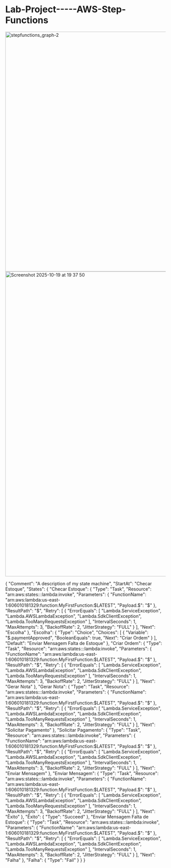 # Lab-Project-----AWS-Step-Functions

<img width="607" height="752" alt="stepfunctions_graph-2" src="https://github.com/user-attachments/assets/033b6411-4475-4200-afba-20bfb9efbce3" />

<img width="1470" height="956" alt="Screenshot 2025-10-19 at 19 37 50" src="https://github.com/user-attachments/assets/a6fbd8f5-54fe-4f1f-a7dd-272ce2fd8872" />


{
  "Comment": "A description of my state machine",
  "StartAt": "Checar Estoque",
  "States": {
    "Checar Estoque": {
      "Type": "Task",
      "Resource": "arn:aws:states:::lambda:invoke",
      "Parameters": {
        "FunctionName": "arn:aws:lambda:us-east-1:606010181329:function:MyFirstFunction:$LATEST",
        "Payload.$": "$"
      },
      "ResultPath": "$",
      "Retry": [
        {
          "ErrorEquals": [
            "Lambda.ServiceException",
            "Lambda.AWSLambdaException",
            "Lambda.SdkClientException",
            "Lambda.TooManyRequestsException"
          ],
          "IntervalSeconds": 1,
          "MaxAttempts": 3,
          "BackoffRate": 2,
          "JitterStrategy": "FULL"
        }
      ],
      "Next": "Escolha"
    },
    "Escolha": {
      "Type": "Choice",
      "Choices": [
        {
          "Variable": "$.paymentApproved",
          "BooleanEquals": true,
          "Next": "Criar Ordem"
        }
      ],
      "Default": "Enviar Mensagem Falta de Estoque"
    },
    "Criar Ordem": {
      "Type": "Task",
      "Resource": "arn:aws:states:::lambda:invoke",
      "Parameters": {
        "FunctionName": "arn:aws:lambda:us-east-1:606010181329:function:MyFirstFunction:$LATEST",
        "Payload.$": "$"
      },
      "ResultPath": "$",
      "Retry": [
        {
          "ErrorEquals": [
            "Lambda.ServiceException",
            "Lambda.AWSLambdaException",
            "Lambda.SdkClientException",
            "Lambda.TooManyRequestsException"
          ],
          "IntervalSeconds": 1,
          "MaxAttempts": 3,
          "BackoffRate": 2,
          "JitterStrategy": "FULL"
        }
      ],
      "Next": "Gerar Nota"
    },
    "Gerar Nota": {
      "Type": "Task",
      "Resource": "arn:aws:states:::lambda:invoke",
      "Parameters": {
        "FunctionName": "arn:aws:lambda:us-east-1:606010181329:function:MyFirstFunction:$LATEST",
        "Payload.$": "$"
      },
      "ResultPath": "$",
      "Retry": [
        {
          "ErrorEquals": [
            "Lambda.ServiceException",
            "Lambda.AWSLambdaException",
            "Lambda.SdkClientException",
            "Lambda.TooManyRequestsException"
          ],
          "IntervalSeconds": 1,
          "MaxAttempts": 3,
          "BackoffRate": 2,
          "JitterStrategy": "FULL"
        }
      ],
      "Next": "Solicitar Pagamento"
    },
    "Solicitar Pagamento": {
      "Type": "Task",
      "Resource": "arn:aws:states:::lambda:invoke",
      "Parameters": {
        "FunctionName": "arn:aws:lambda:us-east-1:606010181329:function:MyFirstFunction:$LATEST",
        "Payload.$": "$"
      },
      "ResultPath": "$",
      "Retry": [
        {
          "ErrorEquals": [
            "Lambda.ServiceException",
            "Lambda.AWSLambdaException",
            "Lambda.SdkClientException",
            "Lambda.TooManyRequestsException"
          ],
          "IntervalSeconds": 1,
          "MaxAttempts": 3,
          "BackoffRate": 2,
          "JitterStrategy": "FULL"
        }
      ],
      "Next": "Enviar Mensagem"
    },
    "Enviar Mensagem": {
      "Type": "Task",
      "Resource": "arn:aws:states:::lambda:invoke",
      "Parameters": {
        "FunctionName": "arn:aws:lambda:us-east-1:606010181329:function:MyFirstFunction:$LATEST",
        "Payload.$": "$"
      },
      "ResultPath": "$",
      "Retry": [
        {
          "ErrorEquals": [
            "Lambda.ServiceException",
            "Lambda.AWSLambdaException",
            "Lambda.SdkClientException",
            "Lambda.TooManyRequestsException"
          ],
          "IntervalSeconds": 1,
          "MaxAttempts": 3,
          "BackoffRate": 2,
          "JitterStrategy": "FULL"
        }
      ],
      "Next": "Êxito"
    },
    "Êxito": {
      "Type": "Succeed"
    },
    "Enviar Mensagem Falta de Estoque": {
      "Type": "Task",
      "Resource": "arn:aws:states:::lambda:invoke",
      "Parameters": {
        "FunctionName": "arn:aws:lambda:us-east-1:606010181329:function:MyFirstFunction:$LATEST",
        "Payload.$": "$"
      },
      "ResultPath": "$",
      "Retry": [
        {
          "ErrorEquals": [
            "Lambda.ServiceException",
            "Lambda.AWSLambdaException",
            "Lambda.SdkClientException",
            "Lambda.TooManyRequestsException"
          ],
          "IntervalSeconds": 1,
          "MaxAttempts": 3,
          "BackoffRate": 2,
          "JitterStrategy": "FULL"
        }
      ],
      "Next": "Falha"
    },
    "Falha": {
      "Type": "Fail"
    }
  }
}

